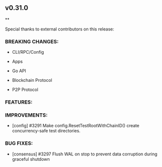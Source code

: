 ## v0.31.0

**

Special thanks to external contributors on this release:

### BREAKING CHANGES:

* CLI/RPC/Config

* Apps

* Go API

* Blockchain Protocol

* P2P Protocol

### FEATURES:

### IMPROVEMENTS:

- [config] \#3291 Make config.ResetTestRootWithChainID() create concurrency-safe test directories.

### BUG FIXES:
- [consensus] \#3297 Flush WAL on stop to prevent data corruption during
  graceful shutdown
